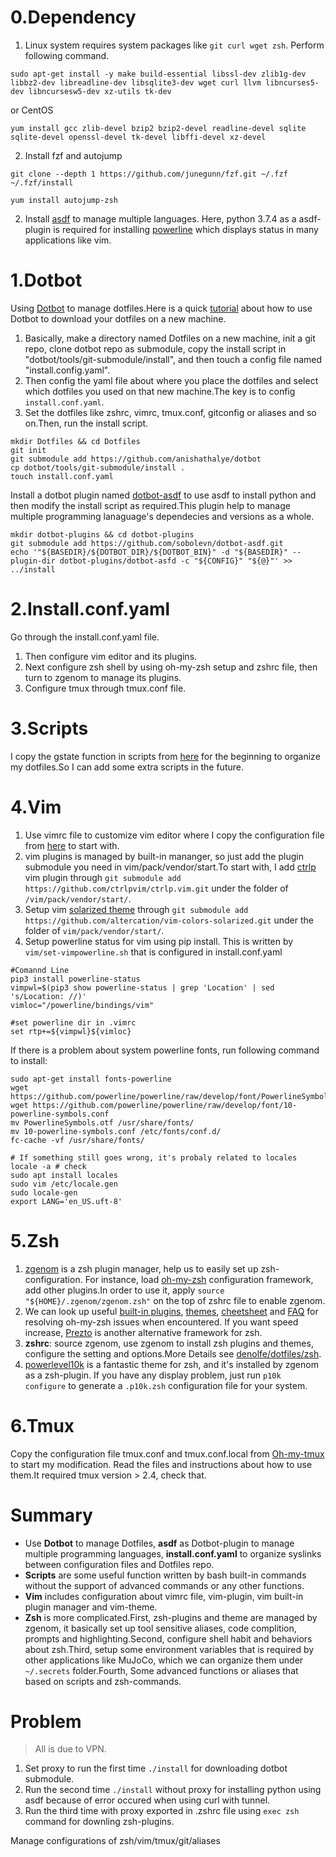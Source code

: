 # 0.Dependency
1. Linux system requires system packages like `git curl wget zsh`. Perform following command.

```
sudo apt-get install -y make build-essential libssl-dev zlib1g-dev libbz2-dev libreadline-dev libsqlite3-dev wget curl llvm libncurses5-dev libncursesw5-dev xz-utils tk-dev
```
or CentOS

```
yum install gcc zlib-devel bzip2 bzip2-devel readline-devel sqlite sqlite-devel openssl-devel tk-devel libffi-devel xz-devel
```

2. Install fzf and autojump
```
git clone --depth 1 https://github.com/junegunn/fzf.git ~/.fzf
~/.fzf/install
```

```
yum install autojump-zsh
```

2. Install [asdf](https://github.com/asdf-vm/asdf) to manage multiple languages. Here, python 3.7.4 as a asdf-plugin is required for installing [powerline](https://github.com/powerline/powerline) which displays status in many applications like vim.

# 1.Dotbot
Using [Dotbot](https://github.com/anishathalye/dotbot) to manage dotfiles.Here is a quick [tutorial](https://www.elliotdenolf.com/posts/bootstrap-your-dotfiles-with-dotbot) about how to use Dotbot to download your dotfiles on a new machine.
1. Basically, make a directory named Dotfiles on a new machine, init a git repo, clone dotbot repo as submodule, copy the install script in "dotbot/tools/git-submodule/install", and then touch a config file named "install.config.yaml".
2. Then config the yaml file about where you place the dotfiles and select which dotfiles you used on that new machine.The key is to config `install.conf.yaml`.
3. Set the dotfiles like zshrc, vimrc, tmux.conf, gitconfig or aliases and so on.Then, run the install script. 

```
mkdir Dotfiles && cd Dotfiles
git init
git submodule add https://github.com/anishathalye/dotbot
cp dotbot/tools/git-submodule/install .
touch install.conf.yaml
```

Install a dotbot plugin named [dotbot-asdf](https://github.com/sobolevn/dotbot-asdf.git) to use asdf to install python and then  modify the install script as required.This plugin help to manage multiple programming lanaguage's dependecies and versions as a whole.

```
mkdir dotbot-plugins && cd dotbot-plugins
git submodule add https://github.com/sobolevn/dotbot-asdf.git
echo '"${BASEDIR}/${DOTBOT_DIR}/${DOTBOT_BIN}" -d "${BASEDIR}" --plugin-dir dotbot-plugins/dotbot-asfd -c "${CONFIG}" "${@}"' >> ../install
```

# 2.Install.conf.yaml
Go through the install.conf.yaml file. 
1. Then configure vim editor and its plugins. 
2. Next configure zsh shell by using oh-my-zsh setup and zshrc file, then turn to zgenom to manage its plugins.
3. Configure tmux through tmux.conf file.


# 3.Scripts
I copy the gstate function in scripts from [here](https://github.com/denolfe/dotfiles/blob/master/scripts/gstate) for the beginning to organize my dotfiles.So I can add some extra scripts in the future. 

# 4.Vim 
1. Use vimrc file to customize vim editor where I copy the configuration file from [here](https://github.com/anishathalye/dotfiles/blob/master/vimrc) to start with.
2. vim plugins is managed by built-in mananger, so just add the plugin submodule you need in vim/pack/vendor/start.To start with, I add [ctrlp](https://github.com/ctrlpvim/ctrlp.vim.git) vim plugin through `git submodule add https://github.com/ctrlpvim/ctrlp.vim.git` under the folder of `/vim/pack/vendor/start/`.
3. Setup vim [solarized theme](https://github.com/altercation/vim-colors-solarized) through `git submodule add https://github.com/altercation/vim-colors-solarized.git` under the folder of `vim/pack/vendor/start/`.
4. Setup powerline status for vim using pip install. This is written by `vim/set-vimpowerline.sh` that is configured in install.conf.yaml

```
#Comannd Line
pip3 install powerline-status
vimpwl=$(pip3 show powerline-status | grep 'Location' | sed 's/Location: //)'
vimloc="/powerline/bindings/vim"

#set powerline dir in .vimrc
set rtp+=${vimpwl}${vimloc}
```

If there is a problem about system powerline fonts, run following command to install:
```
sudo apt-get install fonts-powerline
wget https://github.com/powerline/powerline/raw/develop/font/PowerlineSymbols.otf
wget https://github.com/powerline/powerline/raw/develop/font/10-powerline-symbols.conf
mv PowerlineSymbols.otf /usr/share/fonts/
mv 10-powerline-symbols.conf /etc/fonts/conf.d/
fc-cache -vf /usr/share/fonts/

# If something still goes wrong, it's probaly related to locales
locale -a # check
sudo apt install locales
sudo vim /etc/locale.gen
sudo locale-gen
export LANG='en_US.uft-8'
```

# 5.Zsh
1. [zgenom](https://github.com/jandamm/zgenom) is a zsh plugin manager, help us to easily set up zsh-configuration. For instance, load [oh-my-zsh](https://github.com/ohmyzsh/ohmyzsh/tree/master) configuration framework, add other plugins.In order to use it, apply `source "${HOME}/.zgenom/zgenom.zsh"` on the top of zshrc file to enable zgenom.
2. We can look up useful [built-in plugins](https://github.com/unixorn/awesome-zsh-plugins), [themes](https://github.com/ohmyzsh/ohmyzsh/wiki/Themes), [cheetsheet](https://github.com/ohmyzsh/ohmyzsh/wiki/Cheatsheet) and [FAQ](https://github.com/ohmyzsh/ohmyzsh/wiki/FAQ#how-do-i-reload-the-zshrc-file) for resolving oh-my-zsh issues when encountered. If you want speed increase, [Prezto](https://github.com/sorin-ionescu/prezto) is another alternative framework for zsh.
3. **zshrc**: source zgenom, use zgenom to install zsh plugins and themes, configure the setting and options.More Details see [denolfe/dotfiles/zsh](https://github.com/denolfe/dotfiles).
4. [powerlevel10k](https://github.com/romkatv/powerlevel10k#meslo-nerd-font-patched-for-powerlevel10k) is a fantastic theme for zsh, and it's installed by zgenom as a zsh-plugin. If you have any display problem, just run `p10k configure` to generate a `.p10k.zsh` configuration file for your system.

# 6.Tmux
Copy the configuration file tmux.conf and tmux.conf.local from [Oh-my-tmux](https://github.com/gpakosz/.tmux#configuration) to start my modification. Read the files and instructions about how to use them.It required tmux version > 2.4, check that.


# Summary
-  Use **Dotbot** to manage Dotfiles, **asdf** as Dotbot-plugin to manage multiple programming languages, **install.conf.yaml** to organize syslinks between configuration files and Dotfiles repo.
- **Scripts** are some useful function written by bash built-in commands without the support of advanced commands or any other functions.
- **Vim** includes configuration about vimrc file, vim-plugin, vim built-in plugin manager and vim-theme.
- **Zsh** is more complicated.First, zsh-plugins and theme are managed by zgenom, it basically set up tool sensitive aliases, code complition, prompts and highlighting.Second, configure shell habit and behaviors about zsh.Third, setup some environment variables that is required by other applications like MuJoCo, which we can organize them under `~/.secrets` folder.Fourth, Some advanced functions or aliases that based on scripts and zsh-commands.

# Problem
> All is due to VPN.
1. Set proxy to run the first time `./install` for downloading dotbot submodule.
2. Run the second time `./install` without proxy for installing python using asdf because of error occured when using curl with tunnel.
3. Run the third time with proxy exported in .zshrc file using `exec zsh` command for downling zsh-plugins.

Manage configurations of zsh/vim/tmux/git/aliases
